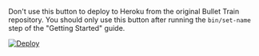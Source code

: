 Don't use this button to deploy to Heroku from the original Bullet Train repository. You should only use this button after running the `bin/set-name` step of the "Getting Started" guide.

[![Deploy](https://www.herokucdn.com/deploy/button.svg)](https://heroku.com/deploy?template=http://github.com/bullet-train-co/bullet-train-tailwind-css)
